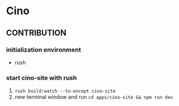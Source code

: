 # Cino

## CONTRIBUTION

### initialization environment

- rush

### start cino-site with rush

1. `rush build:watch --to-except cino-site`
2. new terminal window and run `cd apps/cino-site && npm run dev`
